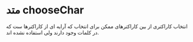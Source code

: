 # متد chooseChar

انتخاب کاراکتری از بین کاراکترهای ممکن برای انتخاب که آرایه ای از کاراکترها ست که در کلمات وجود دارند ولی استفاده نشده اند.
